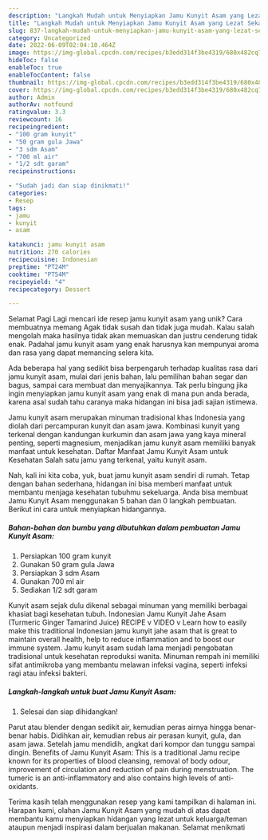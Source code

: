 ```yaml
---
description: "Langkah Mudah untuk Menyiapkan Jamu Kunyit Asam yang Lezat Sekali, Sempurna"
title: "Langkah Mudah untuk Menyiapkan Jamu Kunyit Asam yang Lezat Sekali, Sempurna"
slug: 837-langkah-mudah-untuk-menyiapkan-jamu-kunyit-asam-yang-lezat-sekali-sempurna
category: Uncategorized
date: 2022-06-09T02:04:10.464Z
image: https://img-global.cpcdn.com/recipes/b3edd314f3be4319/680x482cq70/jamu-kunyit-asam-foto-resep-utama.jpg
hideToc: false
enableToc: true
enableTocContent: false
thumbnail: https://img-global.cpcdn.com/recipes/b3edd314f3be4319/680x482cq70/jamu-kunyit-asam-foto-resep-utama.jpg
cover: https://img-global.cpcdn.com/recipes/b3edd314f3be4319/680x482cq70/jamu-kunyit-asam-foto-resep-utama.jpg
author: Admin
authorAv: notfound
ratingvalue: 3.3
reviewcount: 16
recipeingredient:
- "100 gram kunyit"
- "50 gram gula Jawa"
- "3 sdm Asam"
- "700 ml air"
- "1/2 sdt garam"
recipeinstructions:

- "Sudah jadi dan siap dinikmati!"
categories:
- Resep
tags:
- jamu
- kunyit
- asam

katakunci: jamu kunyit asam 
nutrition: 270 calories
recipecuisine: Indonesian
preptime: "PT24M"
cooktime: "PT54M"
recipeyield: "4"
recipecategory: Dessert

---
```



Selamat Pagi Lagi mencari ide resep jamu kunyit asam yang unik? Cara membuatnya memang Agak tidak susah dan tidak juga mudah. Kalau salah mengolah maka hasilnya tidak akan memuaskan dan justru cenderung tidak enak. Padahal jamu kunyit asam yang enak harusnya kan mempunyai aroma dan rasa yang dapat memancing selera kita.


Ada beberapa hal yang sedikit bisa berpengaruh terhadap kualitas rasa dari jamu kunyit asam, mulai dari jenis bahan, lalu pemilihan bahan segar dan bagus, sampai cara membuat dan menyajikannya. Tak perlu bingung jika ingin menyiapkan jamu kunyit asam yang enak di mana pun anda berada, karena asal sudah tahu caranya maka hidangan ini bisa jadi sajian istimewa.

Jamu kunyit asam merupakan minuman tradisional khas Indonesia yang diolah dari percampuran kunyit dan asam jawa. Kombinasi kunyit yang terkenal dengan kandungan kurkumin dan asam jawa yang kaya mineral penting, seperti magnesium, menjadikan jamu kunyit asam memiliki banyak manfaat untuk kesehatan. Daftar Manfaat Jamu Kunyit Asam untuk Kesehatan Salah satu jamu yang terkenal, yaitu kunyit asam.


Nah, kali ini kita coba, yuk, buat jamu kunyit asam sendiri di rumah. Tetap dengan bahan sederhana, hidangan ini bisa memberi manfaat untuk membantu menjaga kesehatan tubuhmu sekeluarga. Anda bisa membuat Jamu Kunyit Asam menggunakan 5 bahan dan 0 langkah pembuatan. Berikut ini cara untuk menyiapkan hidangannya.

<!--inarticleads1-->

##### Bahan-bahan dan bumbu yang dibutuhkan dalam pembuatan Jamu Kunyit Asam:

1. Persiapkan 100 gram kunyit
1. Gunakan 50 gram gula Jawa
1. Persiapkan 3 sdm Asam
1. Gunakan 700 ml air
1. Sediakan 1/2 sdt garam


Kunyit asam sejak dulu dikenal sebagai minuman yang memiliki berbagai khasiat bagi kesehatan tubuh. Indonesian Jamu Kunyit Jahe Asam (Turmeric Ginger Tamarind Juice) RECIPE v VIDEO v Learn how to easily make this traditional Indonesian jamu kunyit jahe asam that is great to maintain overall health, help to reduce inflammation and to boost our immune system. Jamu kunyit asam sudah lama menjadi pengobatan tradisional untuk kesehatan reproduksi wanita. Minuman rempah ini memiliki sifat antimikroba yang membantu melawan infeksi vagina, seperti infeksi ragi atau infeksi bakteri. 

<!--inarticleads2-->

##### Langkah-langkah untuk buat Jamu Kunyit Asam:


1. Selesai dan siap dihidangkan!

Parut atau blender dengan sedikit air, kemudian peras airnya hingga benar-benar habis. Didihkan air, kemudian rebus air perasan kunyit, gula, dan asam jawa. Setelah jamu mendidih, angkat dari kompor dan tunggu sampai dingin. Benefits of Jamu Kunyit Asam: This is a traditional Jamu recipe known for its properties of blood cleansing, removal of body odour, improvement of circulation and reduction of pain during menstruation. The tumeric is an anti-inflammatory and also contains high levels of anti-oxidants. 

Terima kasih telah menggunakan resep yang kami tampilkan di halaman ini. Harapan kami, olahan Jamu Kunyit Asam yang mudah di atas dapat membantu kamu menyiapkan hidangan yang lezat untuk keluarga/teman ataupun menjadi inspirasi dalam berjualan makanan. Selamat menikmati
